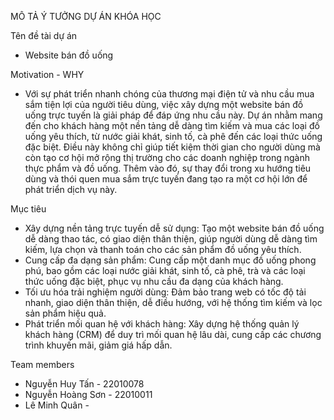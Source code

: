 MÔ TẢ Ý TƯỞNG DỰ ÁN KHÓA HỌC

Tên đề tài dự án
- Website bán đồ uống

Motivation - WHY
- Với sự phát triển nhanh chóng của thương mại điện tử và nhu cầu mua sắm tiện lợi của người tiêu dùng, việc xây dựng một website bán đồ uống trực tuyến là giải pháp để đáp ứng nhu cầu này. Dự án nhằm mang đến cho khách hàng một nền tảng dễ dàng tìm kiếm và mua các loại đồ uống yêu thích, từ nước giải khát, sinh tố, cà phê đến các loại thức uống đặc biệt. Điều này không chỉ giúp tiết kiệm thời gian cho người dùng mà còn tạo cơ hội mở rộng thị trường cho các doanh nghiệp trong ngành thực phẩm và đồ uống. Thêm vào đó, sự thay đổi trong xu hướng tiêu dùng và thói quen mua sắm trực tuyến đang tạo ra một cơ hội lớn để phát triển dịch vụ này.


Mục tiêu
- Xây dựng nền tảng trực tuyến dễ sử dụng: Tạo một website bán đồ uống dễ dàng thao tác, có giao diện thân thiện, giúp người dùng dễ dàng tìm kiếm, lựa chọn và thanh toán cho các sản phẩm đồ uống yêu thích.
- Cung cấp đa dạng sản phẩm: Cung cấp một danh mục đồ uống phong phú, bao gồm các loại nước giải khát, sinh tố, cà phê, trà và các loại thức uống đặc biệt, phục vụ nhu cầu đa dạng của khách hàng.
- Tối ưu hóa trải nghiệm người dùng: Đảm bảo trang web có tốc độ tải nhanh, giao diện thân thiện, dễ điều hướng, với hệ thống tìm kiếm và lọc sản phẩm hiệu quả.
- Phát triển mối quan hệ với khách hàng: Xây dựng hệ thống quản lý khách hàng (CRM) để duy trì mối quan hệ lâu dài, cung cấp các chương trình khuyến mãi, giảm giá hấp dẫn.

Team members
- Nguyễn Huy Tấn - 22010078
- Nguyễn Hoàng Sơn - 22010011
- Lê Minh Quân -
